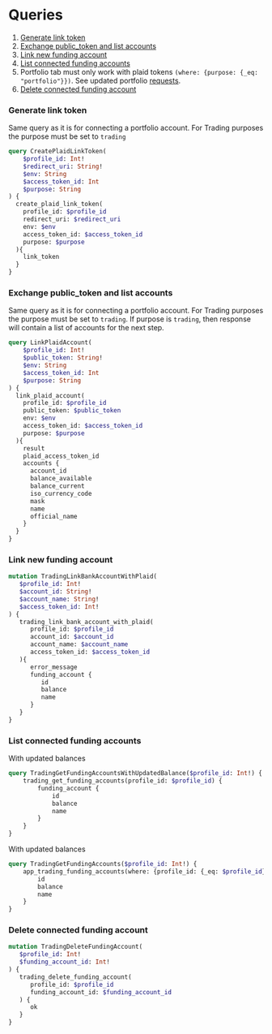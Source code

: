 # Queries

1. [Generate link token](#generate-link-token)
2. [Exchange public_token and list accounts](#exchange-public_token-and-list-accounts)
3. [Link new funding account](#link-new-funding-account)
4. [List connected funding accounts](#list-connected-funding-accounts)
5. Portfolio tab must only work with plaid tokens `(where: {purpose: {_eq: "portfolio"}})`.
   See updated portfolio [requests](../portfolio.md).
6. [Delete connected funding account](#delete-connected-funding-account)


### Generate link token
Same query as it is for connecting a portfolio account. For Trading purposes the purpose must be set to `trading` 
```graphql
query CreatePlaidLinkToken(
    $profile_id: Int!
    $redirect_uri: String!
    $env: String
    $access_token_id: Int
    $purpose: String
) {
  create_plaid_link_token(
    profile_id: $profile_id
    redirect_uri: $redirect_uri
    env: $env
    access_token_id: $access_token_id
    purpose: $purpose
  ){
    link_token
  }
}
```

### Exchange public_token and list accounts
Same query as it is for connecting a portfolio account. For Trading purposes the purpose must be set to `trading`. If purpose is `trading`, then response will contain a list of accounts for the next step. 
```graphql
query LinkPlaidAccount(
    $profile_id: Int!
    $public_token: String!
    $env: String
    $access_token_id: Int
    $purpose: String
) {
  link_plaid_account(
    profile_id: $profile_id
    public_token: $public_token
    env: $env
    access_token_id: $access_token_id
    purpose: $purpose
  ){
    result
    plaid_access_token_id
    accounts {
      account_id
      balance_available
      balance_current
      iso_currency_code
      mask
      name
      official_name
    }
  }
}
```

### Link new funding account
```graphql
mutation TradingLinkBankAccountWithPlaid(
   $profile_id: Int!
   $account_id: String!
   $account_name: String!
   $access_token_id: Int!
) {
   trading_link_bank_account_with_plaid(
      profile_id: $profile_id
      account_id: $account_id
      account_name: $account_name
      access_token_id: $access_token_id
   ){
      error_message
      funding_account {
         id
         balance
         name
      }
   }
}
```

### List connected funding accounts

With updated balances
```graphql
query TradingGetFundingAccountsWithUpdatedBalance($profile_id: Int!) {
    trading_get_funding_accounts(profile_id: $profile_id) {
        funding_account {
            id
            balance
            name
        }
    }
}
```
With updated balances
```graphql
query TradingGetFundingAccounts($profile_id: Int!) {
    app_trading_funding_accounts(where: {profile_id: {_eq: $profile_id}}) {
        id
        balance
        name
    }
}
```

### Delete connected funding account

```graphql
mutation TradingDeleteFundingAccount(
   $profile_id: Int!
   $funding_account_id: Int!
) {
   trading_delete_funding_account(
      profile_id: $profile_id
      funding_account_id: $funding_account_id
   ) {
      ok
   }
}
```
